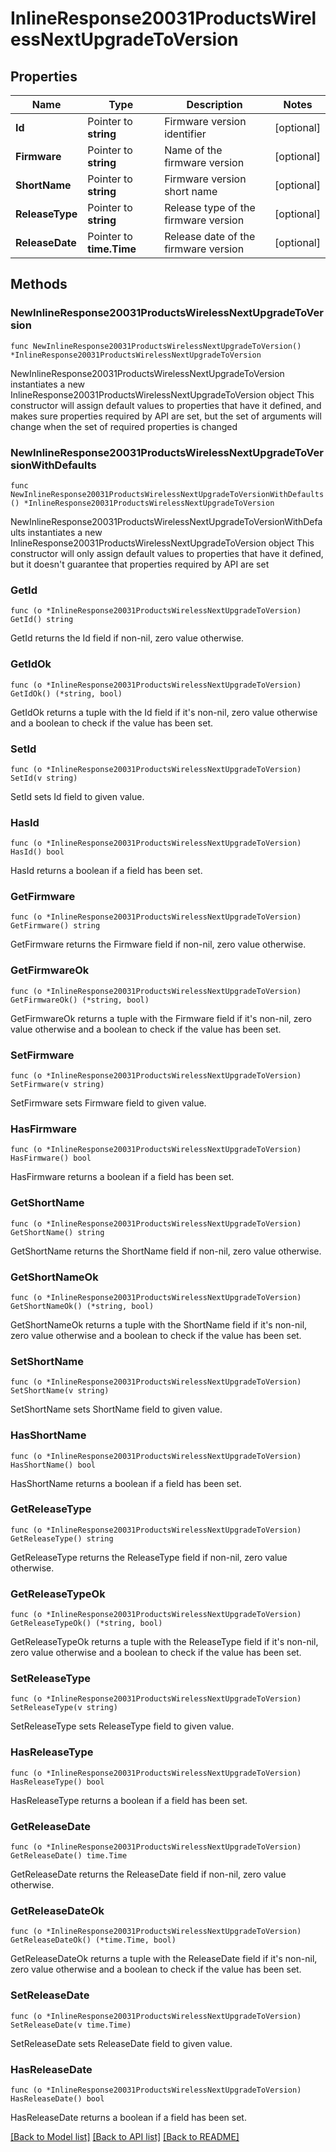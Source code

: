 # InlineResponse20031ProductsWirelessNextUpgradeToVersion

## Properties

Name | Type | Description | Notes
------------ | ------------- | ------------- | -------------
**Id** | Pointer to **string** | Firmware version identifier | [optional] 
**Firmware** | Pointer to **string** | Name of the firmware version | [optional] 
**ShortName** | Pointer to **string** | Firmware version short name | [optional] 
**ReleaseType** | Pointer to **string** | Release type of the firmware version | [optional] 
**ReleaseDate** | Pointer to **time.Time** | Release date of the firmware version | [optional] 

## Methods

### NewInlineResponse20031ProductsWirelessNextUpgradeToVersion

`func NewInlineResponse20031ProductsWirelessNextUpgradeToVersion() *InlineResponse20031ProductsWirelessNextUpgradeToVersion`

NewInlineResponse20031ProductsWirelessNextUpgradeToVersion instantiates a new InlineResponse20031ProductsWirelessNextUpgradeToVersion object
This constructor will assign default values to properties that have it defined,
and makes sure properties required by API are set, but the set of arguments
will change when the set of required properties is changed

### NewInlineResponse20031ProductsWirelessNextUpgradeToVersionWithDefaults

`func NewInlineResponse20031ProductsWirelessNextUpgradeToVersionWithDefaults() *InlineResponse20031ProductsWirelessNextUpgradeToVersion`

NewInlineResponse20031ProductsWirelessNextUpgradeToVersionWithDefaults instantiates a new InlineResponse20031ProductsWirelessNextUpgradeToVersion object
This constructor will only assign default values to properties that have it defined,
but it doesn't guarantee that properties required by API are set

### GetId

`func (o *InlineResponse20031ProductsWirelessNextUpgradeToVersion) GetId() string`

GetId returns the Id field if non-nil, zero value otherwise.

### GetIdOk

`func (o *InlineResponse20031ProductsWirelessNextUpgradeToVersion) GetIdOk() (*string, bool)`

GetIdOk returns a tuple with the Id field if it's non-nil, zero value otherwise
and a boolean to check if the value has been set.

### SetId

`func (o *InlineResponse20031ProductsWirelessNextUpgradeToVersion) SetId(v string)`

SetId sets Id field to given value.

### HasId

`func (o *InlineResponse20031ProductsWirelessNextUpgradeToVersion) HasId() bool`

HasId returns a boolean if a field has been set.

### GetFirmware

`func (o *InlineResponse20031ProductsWirelessNextUpgradeToVersion) GetFirmware() string`

GetFirmware returns the Firmware field if non-nil, zero value otherwise.

### GetFirmwareOk

`func (o *InlineResponse20031ProductsWirelessNextUpgradeToVersion) GetFirmwareOk() (*string, bool)`

GetFirmwareOk returns a tuple with the Firmware field if it's non-nil, zero value otherwise
and a boolean to check if the value has been set.

### SetFirmware

`func (o *InlineResponse20031ProductsWirelessNextUpgradeToVersion) SetFirmware(v string)`

SetFirmware sets Firmware field to given value.

### HasFirmware

`func (o *InlineResponse20031ProductsWirelessNextUpgradeToVersion) HasFirmware() bool`

HasFirmware returns a boolean if a field has been set.

### GetShortName

`func (o *InlineResponse20031ProductsWirelessNextUpgradeToVersion) GetShortName() string`

GetShortName returns the ShortName field if non-nil, zero value otherwise.

### GetShortNameOk

`func (o *InlineResponse20031ProductsWirelessNextUpgradeToVersion) GetShortNameOk() (*string, bool)`

GetShortNameOk returns a tuple with the ShortName field if it's non-nil, zero value otherwise
and a boolean to check if the value has been set.

### SetShortName

`func (o *InlineResponse20031ProductsWirelessNextUpgradeToVersion) SetShortName(v string)`

SetShortName sets ShortName field to given value.

### HasShortName

`func (o *InlineResponse20031ProductsWirelessNextUpgradeToVersion) HasShortName() bool`

HasShortName returns a boolean if a field has been set.

### GetReleaseType

`func (o *InlineResponse20031ProductsWirelessNextUpgradeToVersion) GetReleaseType() string`

GetReleaseType returns the ReleaseType field if non-nil, zero value otherwise.

### GetReleaseTypeOk

`func (o *InlineResponse20031ProductsWirelessNextUpgradeToVersion) GetReleaseTypeOk() (*string, bool)`

GetReleaseTypeOk returns a tuple with the ReleaseType field if it's non-nil, zero value otherwise
and a boolean to check if the value has been set.

### SetReleaseType

`func (o *InlineResponse20031ProductsWirelessNextUpgradeToVersion) SetReleaseType(v string)`

SetReleaseType sets ReleaseType field to given value.

### HasReleaseType

`func (o *InlineResponse20031ProductsWirelessNextUpgradeToVersion) HasReleaseType() bool`

HasReleaseType returns a boolean if a field has been set.

### GetReleaseDate

`func (o *InlineResponse20031ProductsWirelessNextUpgradeToVersion) GetReleaseDate() time.Time`

GetReleaseDate returns the ReleaseDate field if non-nil, zero value otherwise.

### GetReleaseDateOk

`func (o *InlineResponse20031ProductsWirelessNextUpgradeToVersion) GetReleaseDateOk() (*time.Time, bool)`

GetReleaseDateOk returns a tuple with the ReleaseDate field if it's non-nil, zero value otherwise
and a boolean to check if the value has been set.

### SetReleaseDate

`func (o *InlineResponse20031ProductsWirelessNextUpgradeToVersion) SetReleaseDate(v time.Time)`

SetReleaseDate sets ReleaseDate field to given value.

### HasReleaseDate

`func (o *InlineResponse20031ProductsWirelessNextUpgradeToVersion) HasReleaseDate() bool`

HasReleaseDate returns a boolean if a field has been set.


[[Back to Model list]](../README.md#documentation-for-models) [[Back to API list]](../README.md#documentation-for-api-endpoints) [[Back to README]](../README.md)


